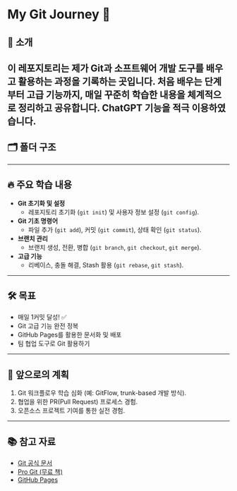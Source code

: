 # My Git Journey 🚀

## 🌟 소개
이 레포지토리는 제가 Git과 소프트웨어 개발 도구를 배우고 활용하는 과정을 기록하는 곳입니다.
처음 배우는 단계부터 고급 기능까지, 매일 꾸준히 학습한 내용을 체계적으로 정리하고 공유합니다.
ChatGPT 기능을 적극 이용하였습니다.
---

## 🗂️ 폴더 구조

---

## 🔥 주요 학습 내용
- **Git 초기화 및 설정**
  - 레포지토리 초기화 (`git init`) 및 사용자 정보 설정 (`git config`).
- **Git 기초 명령어**
  - 파일 추가 (`git add`), 커밋 (`git commit`), 상태 확인 (`git status`).
- **브랜치 관리**
  - 브랜치 생성, 전환, 병합 (`git branch`, `git checkout`, `git merge`).
- **고급 기능**
  - 리베이스, 충돌 해결, Stash 활용 (`git rebase`, `git stash`).

---

## 🛠️ 목표
- 매일 1커밋 달성! ✅
- Git 고급 기능 완전 정복
- GitHub Pages를 활용한 문서화 및 배포
- 팀 협업 도구로 Git 활용하기

---

## 🌱 앞으로의 계획
1. Git 워크플로우 학습 심화 (예: GitFlow, trunk-based 개발 방식).
2. 협업을 위한 PR(Pull Request) 프로세스 경험.
3. 오픈소스 프로젝트 기여를 통한 실전 경험.

---

## 📚 참고 자료
- [Git 공식 문서](https://git-scm.com/doc)
- [Pro Git (무료 책)](https://git-scm.com/book/en/v2)
- [GitHub Pages](https://pages.github.com/)

